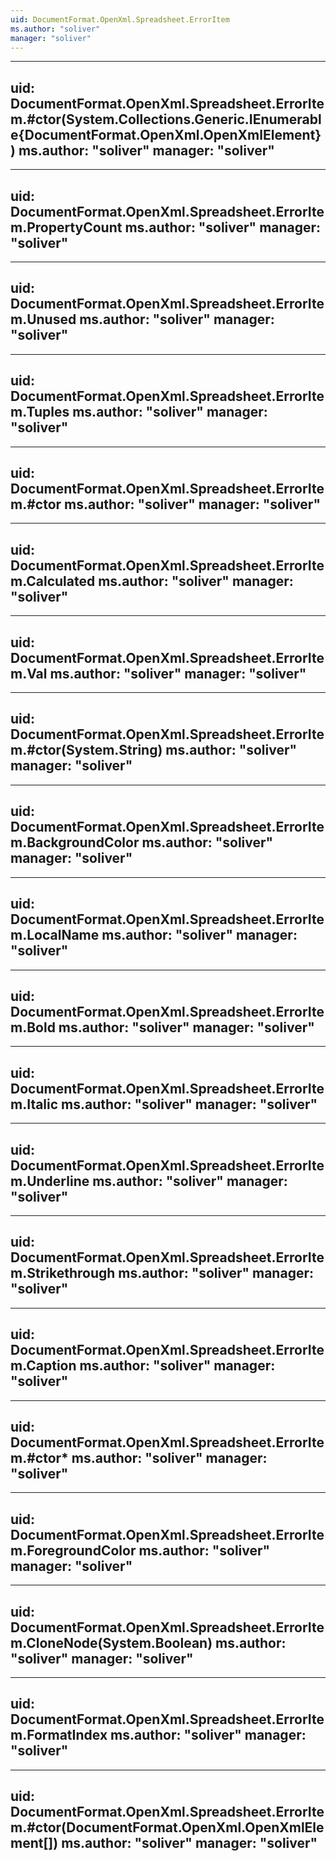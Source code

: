 ```yaml
---
uid: DocumentFormat.OpenXml.Spreadsheet.ErrorItem
ms.author: "soliver"
manager: "soliver"
---
```


---
uid: DocumentFormat.OpenXml.Spreadsheet.ErrorItem.#ctor(System.Collections.Generic.IEnumerable{DocumentFormat.OpenXml.OpenXmlElement})
ms.author: "soliver"
manager: "soliver"
---

---
uid: DocumentFormat.OpenXml.Spreadsheet.ErrorItem.PropertyCount
ms.author: "soliver"
manager: "soliver"
---

---
uid: DocumentFormat.OpenXml.Spreadsheet.ErrorItem.Unused
ms.author: "soliver"
manager: "soliver"
---

---
uid: DocumentFormat.OpenXml.Spreadsheet.ErrorItem.Tuples
ms.author: "soliver"
manager: "soliver"
---

---
uid: DocumentFormat.OpenXml.Spreadsheet.ErrorItem.#ctor
ms.author: "soliver"
manager: "soliver"
---

---
uid: DocumentFormat.OpenXml.Spreadsheet.ErrorItem.Calculated
ms.author: "soliver"
manager: "soliver"
---

---
uid: DocumentFormat.OpenXml.Spreadsheet.ErrorItem.Val
ms.author: "soliver"
manager: "soliver"
---

---
uid: DocumentFormat.OpenXml.Spreadsheet.ErrorItem.#ctor(System.String)
ms.author: "soliver"
manager: "soliver"
---

---
uid: DocumentFormat.OpenXml.Spreadsheet.ErrorItem.BackgroundColor
ms.author: "soliver"
manager: "soliver"
---

---
uid: DocumentFormat.OpenXml.Spreadsheet.ErrorItem.LocalName
ms.author: "soliver"
manager: "soliver"
---

---
uid: DocumentFormat.OpenXml.Spreadsheet.ErrorItem.Bold
ms.author: "soliver"
manager: "soliver"
---

---
uid: DocumentFormat.OpenXml.Spreadsheet.ErrorItem.Italic
ms.author: "soliver"
manager: "soliver"
---

---
uid: DocumentFormat.OpenXml.Spreadsheet.ErrorItem.Underline
ms.author: "soliver"
manager: "soliver"
---

---
uid: DocumentFormat.OpenXml.Spreadsheet.ErrorItem.Strikethrough
ms.author: "soliver"
manager: "soliver"
---

---
uid: DocumentFormat.OpenXml.Spreadsheet.ErrorItem.Caption
ms.author: "soliver"
manager: "soliver"
---

---
uid: DocumentFormat.OpenXml.Spreadsheet.ErrorItem.#ctor*
ms.author: "soliver"
manager: "soliver"
---

---
uid: DocumentFormat.OpenXml.Spreadsheet.ErrorItem.ForegroundColor
ms.author: "soliver"
manager: "soliver"
---

---
uid: DocumentFormat.OpenXml.Spreadsheet.ErrorItem.CloneNode(System.Boolean)
ms.author: "soliver"
manager: "soliver"
---

---
uid: DocumentFormat.OpenXml.Spreadsheet.ErrorItem.FormatIndex
ms.author: "soliver"
manager: "soliver"
---

---
uid: DocumentFormat.OpenXml.Spreadsheet.ErrorItem.#ctor(DocumentFormat.OpenXml.OpenXmlElement[])
ms.author: "soliver"
manager: "soliver"
---
